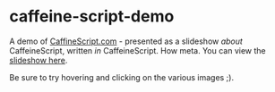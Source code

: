 # caffeine-script-demo

A demo of [CaffineScript.com](http://caffeineScript.com) - presented as a slideshow *about*  CaffeineScript, written *in* CaffeineScript. How meta. You can view the [slideshow here](https://shanebdavis.github.io/caffeine-script-demo/).

Be sure to try hovering and clicking on the various images ;).
